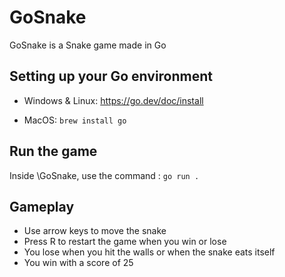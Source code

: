 # GoSnake
GoSnake is a Snake game made in Go

## Setting up your Go environment

- Windows & Linux:
  https://go.dev/doc/install

-  MacOS: ``` brew install go ```

## Run the game

Inside \GoSnake, use the command : ``` go run . ```

## Gameplay

- Use arrow keys to move the snake
- Press R to restart the game when you win or lose
- You lose when you hit the walls or when the snake eats itself
- You win with a score of 25